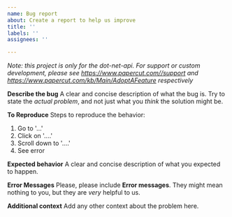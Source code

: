 ```yaml
---
name: Bug report
about: Create a report to help us improve
title: ''
labels: ''
assignees: ''

---
```


*Note: this project is only for the dot-net-api. For support or custom development, please see https://www.papercut.com//support and https://www.papercut.com/kb/Main/AdoptAFeature respectively*

**Describe the bug**
A clear and concise description of what the bug is. Try to state the _actual problem_, and not just what you _think_ the solution might be.

**To Reproduce**
Steps to reproduce the behavior:
1. Go to '...'
2. Click on '....'
3. Scroll down to '....'
4. See error

**Expected behavior**
A clear and concise description of what you expected to happen.

**Error Messages**
Please, please include **Error messages**. They might mean nothing to you, but they are _very_ helpful to us.

**Additional context**
Add any other context about the problem here.